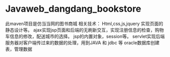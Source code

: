 # Javaweb_dangdang_bookstore
此maven项目是仿当当网的图书商城
相关技术：
Html,css,js,jquery 实现页面的静态设计等。
ajax实现jsp页面和后端的无刷新交互，实现注册信息的检查，购物车信息的修改，配送城市的选择。 
jsp的内置对象，session等。 
servlet实现后端服务器对客户端传过来的数据的处理，用到JAVA 和 jdbc 等
oracle数据库创建表，管理数据
